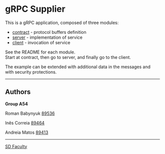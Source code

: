 # gRPC Supplier

This is a gRPC application, composed of three modules:
- [contract](contract/) - protocol buffers definition
- [server](server/) - implementation of service
- [client](client/) - invocation of service

See the README for each module.  
Start at contract, then go to server, and finally go to the client.

The example can be extended with additional data in the messages and with security protections.

----

## Authors

**Group A54**

Roman Babynyuk [89536](mailto:roman.babynyuk@tecnico.ulisboa.pt)

Inês Correia [89464](mailto:inesmargarida1618@tecnico.ulisboa.pt)

Andreia Matos [89413](mailto:andreiamatos@tecnico.ulisboa.pt)

----

[SD Faculty](mailto:leic-sod@disciplinas.tecnico.ulisboa.pt)
